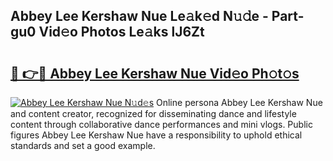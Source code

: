 ## Abbey Lee Kershaw Nue Le𝚊k𝚎d N𝚞𝚍e - Part-gu0 Vid𝚎o Photos Le𝚊ks lJ6Zt

# <h2><a href="http://fb33cw.evod.top/?m=Abbey+Lee+Kershaw+Nue">🔗 👉🔴 Abbey Lee Kershaw Nue Vid𝚎o Ph𝚘t𝚘s</a></h2>

[![Abbey Lee Kershaw Nue N𝚞d𝚎s](https://i.imgur.com/8V9OHl7.gif)](http://fb33cw.evod.top/?m=Abbey+Lee+Kershaw+Nue)
Online persona Abbey Lee Kershaw Nue and content creator, recognized for disseminating dance and lifestyle content through collaborative dance performances and mini vlogs. Public figures Abbey Lee Kershaw Nue have a responsibility to uphold ethical standards and set a good example. 
